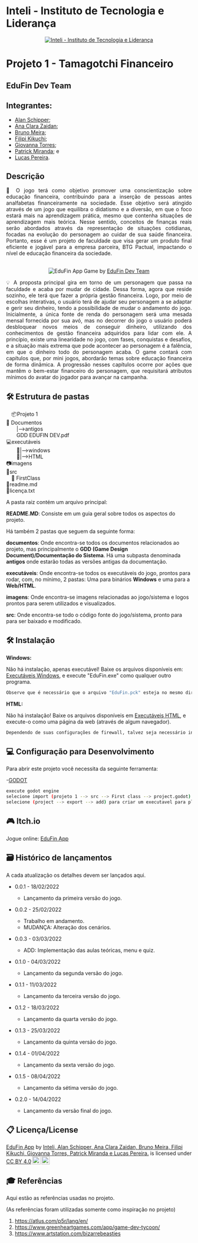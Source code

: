 ﻿# Inteli - Instituto de Tecnologia e Liderança 

<p align="center">
<a href= "https://www.inteli.edu.br/"><img src="https://www.inteli.edu.br/wp-content/uploads/2021/08/20172028/marca_1-2.png" alt="Inteli - Instituto de Tecnologia e Liderança" border="0"></a>
</p>

# Projeto 1 - Tamagotchi Financeiro

## EduFin Dev Team

## Integrantes:
- <a href="https://www.linkedin.com/in/alan-rozensztajn-schipper-0563701ba/">Alan Schipper</a>;
- <a href="https://www.linkedin.com/in/ana-clara-l-m-zaidan-254376232/">Ana Clara Zaidan</a>;
- <a href="https://www.linkedin.com/in/bruno-meira-75419918b/">Bruno Meira</a>;
- <a href="https://www.linkedin.com/in/filipi-enzo-siqueira-kikuchi-1811a9213/">Filipi Kikuchi</a>;
- <a href="https://www.linkedin.com/in/giovanna-furlan-torres-378316182/">Giovanna Torres</a>;
- <a href="https://www.linkedin.com/in/patrick-miranda-7ab911231/">Patrick Miranda</a>; e
- <a href="https://www.linkedin.com/in/lucas-pereira-3410b1233">Lucas Pereira</a>.

## Descrição

<p align="justify"> 📜 O jogo terá como objetivo promover uma conscientização sobre educação financeira, contribuindo para a inserção de pessoas antes analfabetas financeiramente na sociedade. Esse objetivo será atingido através de um jogo que equilibra o didatismo e a diversão, em que o foco estará mais na aprendizagem prática, mesmo que contenha situações de aprendizagem mais teórica. Nesse sentido, conceitos de finanças reais serão abordados através da representação de situações cotidianas, focadas na evolução do personagem ao cuidar de sua saúde financeira. Portanto, esse é um projeto de faculdade que visa gerar um produto final eficiente e jogável para a empresa parceira, BTG Pactual, impactando o nível de educação financeira da sociedade.
<br><br>
<p align="center">
<img src="https://img.itch.zone/aW1nLzg2NjE0ODUucG5n/original/564Wxu.png" alt="EduFin App" border="0">
  Game by <a href="https://edufin-dev-team.itch.io/edufin-app">EduFin Dev Team</a> 
</p>


<p align="justify"> 💡 A proposta principal gira em torno de um personagem que passa na faculdade e acaba por mudar de cidade. Dessa forma,  agora que reside sozinho, ele terá que fazer a própria gestão financeira. Logo, por meio de escolhas interativas, o usuário terá de ajudar seu personagem a se adaptar e gerir seu dinheiro, tendo a possibilidade de mudar o andamento do jogo. Inicialmente, a única fonte de renda do personagem será uma mesada mensal fornecida por sua avó, mas no decorrer do jogo o usuário poderá desbloquear novos meios de conseguir dinheiro, utilizando dos conhecimentos de gestão financeira adquiridos para lidar com ele. A princípio, existe uma linearidade no jogo, com fases,  conquistas e desafios, e a situação mais extrema que pode acontecer ao personagem é a falência, em que o dinheiro todo do personagem acaba. O game contará com capítulos que, por mini jogos, abordarão temas sobre educação financeira de forma dinâmica. A progressão nesses capítulos ocorre por ações que mantêm o bem-estar financeiro do personagem, que requisitará atributos mínimos do avatar do jogador para avançar na campanha.


## 🛠 Estrutura de pastas
&emsp;📦Projeto 1
<br>
    📎 Documentos<br>
&emsp;&emsp;|-->antigos<br>
&emsp;&emsp;GDD EDUFIN DEV.pdf<br>
💻executáveis<br>
&emsp;&emsp;📁|-->windows<br>
&emsp;&emsp;📁|-->HTML<br>
📷imagens<br>
💾src<br>
&emsp;📎 FirstClass<br>
📄readme.md<br>
📜licença.txt <br>

A pasta raiz contém um arquivo principal:

<b>README.MD</b>: Consiste em um guia geral sobre todos os aspectos do projeto.

Há também 2 pastas que seguem da seguinte forma:

<b>documentos</b>: Onde encontra-se todos os documentos relacionados ao projeto, mas principalmente o <b>GDD (Game Design Document)/Documentação do Sistema</b>. Há uma subpasta denominada <b>antigos</b> onde estarão todas as versões antigas da documentação.

<b>executáveis</b>: Onde encontra-se todos os executáveis do jogo, prontos para rodar, com, no mínimo, 2 pastas: Uma para binários <b>Windows</b> e uma para a <b>Web/HTML</b>.

<b>imagens</b>: Onde encontra-se imagens relacionadas ao jogo/sistema e logos prontos para serem utilizados e visualizados.

<b>src</b>: Onde encontra-se todo o código fonte do jogo/sistema, pronto para para ser baixado e modificado.

## 🛠 Instalação

<b>Windows:</b>

Não há instalação, apenas executável! Baixe os arquivos disponíveis em: <a href="https://github.com/2022M1T2/Projeto1/tree/main/executáveis/Windows">Executáveis Windows</a>, e execute "EduFin.exe" como qualquer outro programa.

```sh
Observe que é necessário que o arquivo "EduFin.pck" esteja no mesmo diretório que "EduFin.exe".
```

<b>HTML:</b>

Não há instalação! Baixe os arquivos disponíveis em <a href="https://github.com/2022M1T2/Projeto1/tree/main/executáveis/HTML">Executáveis HTML</a>, e execute-o como uma página da web (através de algum navegador).

  ```sh
Dependendo de suas configurações de firewall, talvez seja necessário instaurar um web service como xampp ou wampp para que o jogo rode localmente.
```

## 💻 Configuração para Desenvolvimento

Para abrir este projeto você necessita da seguinte ferramenta:

-<a href="https://godotengine.org/download">GODOT</a>

```sh
execute godot engine
selecione import (projeto 1 --> src --> First class --> project.godot) para ter acesso ao projeto
selecione (project --> export --> add) para criar um executavel para plataforma em que deseja testar o jogo
```
  
## 🎮 Itch.io
  
 Jogue online: <a href="https://edufin-dev-team.itch.io/edufin-app">EduFin App</a>
  
## 🗃 Histórico de lançamentos

A cada atualização os detalhes devem ser lançados aqui.

* 0.0.1 - 18/02/2022
    * Lançamento da primeira versão do jogo.
  
* 0.0.2 - 25/02/2022
    * Trabalho em andamento.
    * MUDANÇA: Alteração dos cenários.
  
* 0.0.3 - 03/03/2022
    * ADD: Implementação das aulas teóricas, menu e quiz.
  
* 0.1.0 - 04/03/2022
    * Lançamento da segunda versão do jogo.
 
* 0.1.1 - 11/03/2022
    * Lançamento da terceira versão do jogo.
 
* 0.1.2 - 18/03/2022
    * Lançamento da quarta versão do jogo.
  
* 0.1.3 - 25/03/2022
    * Lançamento da quinta versão do jogo.
  
* 0.1.4 - 01/04/2022
    * Lançamento da sexta versão do jogo.
  
* 0.1.5 - 08/04/2022
    * Lançamento da sétima versão do jogo.
  
* 0.2.0 - 14/04/2022
    * Lançamento da versão final do jogo.

## 📋 Licença/License

<p xmlns:cc="http://creativecommons.org/ns#" xmlns:dct="http://purl.org/dc/terms/"><a property="dct:title" rel="cc:attributionURL" href="https://github.com/2022M1T2/Projeto1">EduFin App</a> by <a rel="cc:attributionURL dct:creator" property="cc:attributionName" href="https://github.com/2022M1T2/Projeto1">Inteli, Alan Schipper, Ana Clara Zaidan, Bruno Meira, Filipi Kikuchi, Giovanna Torres, Patrick Miranda e Lucas Pereira.</a> is licensed under <a href="http://creativecommons.org/licenses/by/4.0/?ref=chooser-v1" target="_blank" rel="license noopener noreferrer" style="display:inline-block;">CC BY 4.0<img style="height:22px!important;margin-left:3px;vertical-align:text-bottom;" src="https://mirrors.creativecommons.org/presskit/icons/cc.svg?ref=chooser-v1"><img style="height:22px!important;margin-left:3px;vertical-align:text-bottom;" src="https://mirrors.creativecommons.org/presskit/icons/by.svg?ref=chooser-v1"></a></p>

## 🎓 Referências

Aqui estão as referências usadas no projeto.

(As referências foram utilizadas somente como inspiração no projeto)

1. <https://atlus.com/p5r/lang/en/>
2. <https://www.greenheartgames.com/app/game-dev-tycoon/> 
3. <https://www.artstation.com/bizarrebeasties>
